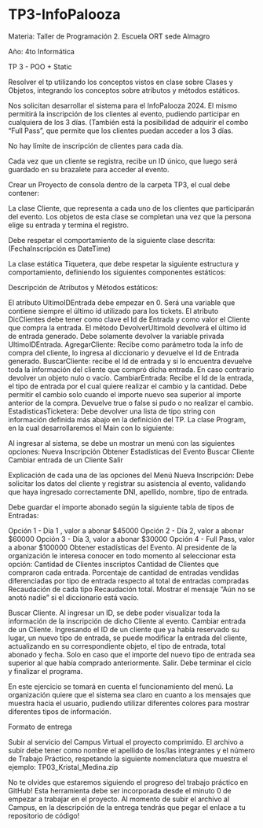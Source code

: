 # TP3-InfoPalooza
Materia: Taller de Programación 2. Escuela ORT sede Almagro        


Año: 4to Informática



TP 3 - POO + Static

Resolver el tp utilizando los conceptos vistos en clase sobre Clases y Objetos, integrando los conceptos sobre atributos y métodos estáticos.


Nos solicitan desarrollar el sistema para el InfoPalooza 2024. El mismo permitirá la inscripción de los clientes al evento, pudiendo participar en cualquiera de los 3 días. (También está la posibilidad de adquirir el combo “Full Pass”, que permite que los clientes puedan acceder a los 3 días.

No hay límite de inscripción de clientes para cada día.


Cada vez que un cliente se registra, recibe un ID único, que luego será guardado en su brazalete para acceder al evento.


Crear un Proyecto de consola dentro de la carpeta TP3, el cual debe contener:


La clase Cliente, que representa a cada uno de los clientes que participarán del evento.
Los objetos de esta clase se completan una vez que la persona elige su entrada y termina el registro.

Debe respetar el comportamiento de la siguiente clase descrita: (FechaInscripción es DateTime)






La clase estática Tiquetera, que debe respetar la siguiente estructura y comportamiento, definiendo los siguientes componentes estáticos:

                        


        

Descripción de Atributos y Métodos estáticos:

El atributo UltimoIDEntrada debe empezar en 0.
Será una variable que contiene siempre el último id utilizado para los tickets.
El atributo DicClientes debe tener como clave el Id de Entrada y como valor el Cliente que compra la entrada.
El método DevolverUltimoId devolverá el último id de entrada generado.
Debe solamente devolver la variable privada UltimoIDEntrada.
AgregarCliente: Recibe como parámetro toda la info de compra del cliente, lo ingresa al diccionario y devuelve el Id de Entrada generado.
BuscarCliente: recibe el Id de entrada y si lo encuentra devuelve toda la información del cliente que compró dicha entrada. En caso contrario devolver un objeto nulo o vacío.
CambiarEntrada: Recibe el Id de la entrada, el tipo de entrada por el cual quiere realizar el cambio y la cantidad. Debe permitir el cambio solo cuando el importe nuevo sea superior al importe anterior de la compra. Devuelve true o false si pudo o no realizar el cambio.
EstadisticasTicketera: Debe devolver una lista de tipo string con información definida más abajo en la definición del TP.
La clase Program, en la cual desarrollaremos el Main con lo siguiente:


Al ingresar al sistema, se debe un mostrar un menú con las siguientes opciones:
Nueva Inscripción
Obtener Estadísticas del Evento
Buscar Cliente
Cambiar entrada de un Cliente
Salir

Explicación de cada una de las opciones del Menú
Nueva Inscripción: 
Debe solicitar los datos del cliente y registrar su asistencia al evento, validando que haya ingresado correctamente DNI, apellido, nombre, tipo de entrada.

Debe guardar el importe abonado según la siguiente tabla de tipos de Entradas:

Opción 1 - Día 1 , valor a abonar $45000
Opción 2 - Día 2, valor a abonar $60000
Opción 3 - Día 3, valor a abonar $30000
Opción 4 - Full Pass, valor a abonar $100000
Obtener estadísticas del Evento.
Al presidente de la organización le interesa conocer en todo momento al seleccionar esta opción:
Cantidad de Clientes inscriptos
Cantidad de Clientes que compraron cada entrada.
Porcentaje de cantidad de entradas vendidas diferenciadas por tipo de entrada respecto al total de entradas compradas
Recaudación de cada tipo
Recaudación total.
                        Mostrar el mensaje “Aún no se anotó nadie” si el diccionario está vacío.

Buscar Cliente.
Al ingresar un ID, se debe poder visualizar toda la información de la inscripción de dicho Cliente al evento.
Cambiar entrada de un Cliente.
Ingresando el ID de un cliente que ya había reservado su lugar, un nuevo tipo de entrada, se puede modificar la entrada del cliente, actualizando en su correspondiente objeto, el tipo de entrada, total abonado y fecha. Solo en caso que el importe del nuevo tipo de entrada sea superior al que había comprado anteriormente.
Salir. Debe terminar el ciclo y finalizar el programa.


En este ejercicio se tomará en cuenta el funcionamiento del menú. La organización quiere que el sistema sea claro en cuanto a los mensajes que muestra hacia el usuario, pudiendo utilizar diferentes colores para mostrar diferentes tipos de información.



Formato de entrega

Subir al servicio del Campus Virtual el proyecto comprimido. El archivo a subir debe tener como nombre el apellido de los/las integrantes y el número de Trabajo Práctico, respetando la siguiente nomenclatura que muestra el ejemplo: TP03_Kristal_Medina.zip


No te olvides que estaremos siguiendo el progreso del trabajo práctico en GitHub! Esta herramienta debe ser incorporada desde el minuto 0 de empezar a trabajar en el proyecto. Al momento de subir el archivo al Campus, en la descripción de la entrega tendrás que pegar el enlace a tu repositorio de código!




